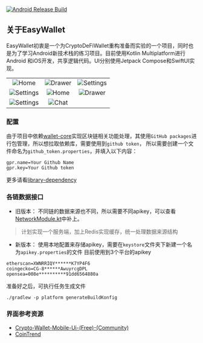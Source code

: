 [![Android Release Build](https://github.com/BreakZero/EasyWallet-KMP/actions/workflows/android-build-release.yml/badge.svg)](https://github.com/BreakZero/EasyWallet-KMP/actions/workflows/android-build-release.yml)

## 关于EasyWallet
EasyWallet初衷是一个为CryptoDeFiWallet重构准备而实验的一个项目，同时也是为了学习Android新技术栈的练习项目。目前使用Kotlin Multiplatform进行Android
和iOS开发，共享逻辑代码。UI分别使用Jetpack Compose和SwiftUI实现。

|                                                                                                           |                                                                                                         |                                                                                                           |
|:---------------------------------------------------------------------------------------------------------:|:-------------------------------------------------------------------------------------------------------:|:---------------------------------------------------------------------------------------------------------:|
|   ![Home](https://github.com/BreakZero/EasyWallet-KMP/blob/main/screens/Screenshot_20240111_101720.png)   | ![Drawer](https://github.com/BreakZero/EasyWallet-KMP/blob/main/screens/Screenshot_20240111_101734.png) | ![Settings](https://github.com/BreakZero/EasyWallet-KMP/blob/main/screens/Screenshot_20240111_101801.png) |
| ![Settings](https://github.com/BreakZero/EasyWallet-KMP/blob/main/screens/Screenshot_20240111_101811.png) |  ![Home](https://github.com/BreakZero/EasyWallet-KMP/blob/main/screens/Screenshot_20240111_100157.png)  |  ![Drawer](https://github.com/BreakZero/EasyWallet-KMP/blob/main/screens/Screenshot_20240111_100109.png)  |
| ![Settings](https://github.com/BreakZero/EasyWallet-KMP/blob/main/screens/Screenshot_20240111_100215.png) |  ![Chat](https://github.com/BreakZero/EasyWallet-KMP/blob/main/screens/Screenshot_20240111_100239.png)  |                                                                                                           |                                                                                                           |

### 配置
由于项目中依赖[wallet-core](https://github.com/trustwallet/wallet-core)实现区块链相关功能处理，其使用`GitHub packages`进行包管理，所以想拉取依赖库，需要使用到`github token`，
所以需要创建一个文件命名为`github_token.properties`，并填入以下内容：
```properties
gpr.name=Your Github Name
gpr.key=Your Github token
```
更多请看[library-dependency](https://developer.trustwallet.com/developer/wallet-core/integration-guide/android-guide#adding-library-dependency)

### 各链数据接口
- 旧版本：
不同链的数据来源也不同，所以需要不同apikey，可以查看[NetworkModule.kt](platform%2Fnetwork%2Fsrc%2FcommonMain%2Fkotlin%2Fcom%2Feasy%2Fwallet%2Fnetwork%2Fdi%2FNetworkModule.kt)中补上。
> 计划实现一个服务端，加上Redis实现缓存，统一处理数据来源结构

- 新版本：
使用本地配置来存储apikey，需要在`keystore`文件夹下新建一个名为`apikey.properties`的文件
目前使用到3个平台的apikey
```properties
etherscan=XWNRRIQY******K7YP4F6
coingecko=CG-8******AwuyrcgDPL
opensea=008e**********91dd6564880a
```
准备好之后，可执行任务生成文件
```shell
./gradlew -p platform generateBuildKonfig
```

### 界面参考资源
- [Crypto-Wallet-Mobile-Ui-(Free)-(Community)](https://www.figma.com/file/sLqrdLp6vOedEnZgW1E3ze/Cryptooly---Crypto-Wallet-Mobile-Ui-(Free)-(Community)?type=design&mode=design)
- [CoinTrend](https://github.com/CoinTrend/CoinTrend)
